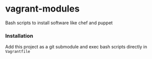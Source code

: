 vagrant-modules
===============

Bash scripts to install software like chef and puppet

### Installation

Add this project as a git submodule and exec bash scripts directly in `Vagrantfile`

